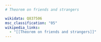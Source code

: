```yaml
---
# Theorem on friends and strangers

wikidata: Q837506
msc_classification: "05"
wikipedia_links:
  - "[[Theorem on friends and strangers]]"
---
```


